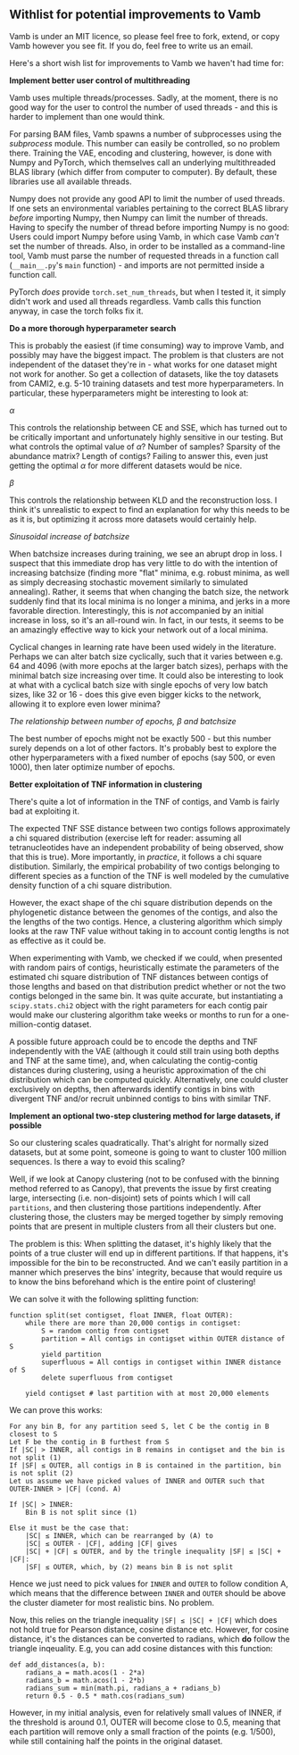 ## Withlist for potential improvements to Vamb

Vamb is under an MIT licence, so please feel free to fork, extend, or copy Vamb however you see fit. If you do, feel free to write us an email.

Here's a short wish list for improvements to Vamb we haven't had time for:

__Implement better user control of multithreading__

Vamb uses multiple threads/processes. Sadly, at the moment, there is no good way for the user to control the number of used threads - and this is harder to implement than one would think.

For parsing BAM files, Vamb spawns a number of subprocesses using the *subprocess* module. This number can easily be controlled, so no problem there. Training the VAE, encoding and clustering, however, is done with Numpy and PyTorch, which themselves call an underlying multithreaded BLAS library (which differ from computer to computer). By default, these libraries use all available threads.

Numpy does not provide any good API to limit the number of used threads. If one sets an environmental variables pertaining to the correct BLAS library *before* importing Numpy, then Numpy can limit the number of threads. Having to specify the number of thread before importing Numpy is no good: Users could import Numpy before using Vamb, in which case Vamb *can't* set the number of threads. Also, in order to be installed as a command-line tool, Vamb must parse the number of requested threads in a function call (`__main__.py`'s `main` function) - and imports are not permitted inside a function call.

PyTorch *does* provide `torch.set_num_threads`, but when I tested it, it simply didn't work and used all threads regardless. Vamb calls this function anyway, in case the torch folks fix it.

__Do a more thorough hyperparameter search__

This is probably the easiest (if time consuming) way to improve Vamb, and possibly may have the biggest impact. The problem is that clusters are not independent of the dataset they're in - what works for one dataset might not work for another. So get a collection of datasets, like the toy datasets from CAMI2, e.g. 5-10 training datasets and test more hyperparameters. In particular, these hyperparameters might be interesting to look at:

$\alpha$

This controls the relationship between CE and SSE, which has turned out to be critically important and unfortunately highly sensitive in our testing. But what controls the optimal value of $\alpha$? Number of samples? Sparsity of the abundance matrix? Length of contigs? Failing to answer this, even just getting the optimal $\alpha$ for more different datasets would be nice.

$\beta$

This controls the relationship between KLD and the reconstruction loss. I think it's unrealistic to expect to find an explanation for why this needs to be as it is, but optimizing it across more datasets would certainly help.

*Sinusoidal increase of batchsize*

When batchsize increases during training, we see an abrupt drop in loss. I suspect that this immediate drop has very little to do with the intention of increasing batchsize (finding more "flat" minima, e.g. robust minima, as well as simply decreasing stochastic movement similarly to simulated annealing). Rather, it seems that when changing the batch size, the network suddenly find that its local minima is no longer a minima, and jerks in a more favorable direction. Interestingly, this is *not* accompanied by an initial increase in loss, so it's an all-round win. In fact, in our tests, it seems to be an amazingly effective way to kick your network out of a local minima.

Cyclical changes in learning rate have been used widely in the literature. Perhaps we can alter batch size cyclically, such that it varies between e.g. 64 and 4096 (with more epochs at the larger batch sizes), perhaps with the minimal batch size increasing over time. It could also be interesting to look at what with a cyclical batch size with single epochs of very low batch sizes, like 32 or 16 - does this give even bigger kicks to the network, allowing it to explore even lower minima?

*The relationship between number of epochs, $\beta$ and batchsize*

The best number of epochs might not be exactly 500 - but this number surely depends on a lot of other factors. It's probably best to explore the other hyperparameters with a fixed number of epochs (say 500, or even 1000), then later optimize number of epochs.

__Better exploitation of TNF information in clustering__

There's quite a lot of information in the TNF of contigs, and Vamb is fairly bad at exploiting it.

The expected TNF SSE distance between two contigs follows approximately a chi squared distribution (exercise left for reader: assuming all tetranucleotides have an independent probability of being observed, show that this is true). More importantly, in *practice*, it follows a chi square distibution. Similarly, the empirical probability of two contigs belonging to different species as a function of the TNF is well modeled by the cumulative density function of a chi square distribution.

However, the exact shape of the chi square distribution depends on the phylogenetic distance between the genomes of the contigs, and also the the lengths of the two contigs. Hence, a clustering algorithm which simply looks at the raw TNF value without taking in to account contig lengths is not as effective as it could be.

When experimenting with Vamb, we checked if we could, when presented with random pairs of contigs, heuristically estimate the parameters of the estimated chi square distribution of TNF distances between contigs of those lengths and based on that distribution predict whether or not the two contigs belonged in the same bin. It was quite accurate, but instantiating a `scipy.stats.chi2` object with the right parameters for each contig pair would make our clustering algorithm take weeks or months to run for a one-million-contig dataset.

A possible future approach could be to encode the depths and TNF independently with the VAE (although it could still train using both depths and TNF at the same time), and, when calculating the contig-contig distances during clustering, using a heuristic approximation of the chi distribution which can be computed quickly. Alternatively, one could cluster exclusively on depths, then afterwards identify contigs in bins with divergent TNF and/or recruit unbinned contigs to bins with similar TNF.

__Implement an optional two-step clustering method for large datasets, if possible__

So our clustering scales quadratically. That's alright for normally sized datasets, but at some point, someone is going to want to cluster 100 million sequences. Is there a way to evoid this scaling?

Well, if we look at Canopy clustering (not to be confused with the binning method referred to as Canopy), that prevents the issue by first creating large, intersecting (i.e. non-disjoint) sets of points which I will call `partitions`, and then clustering those partitions independently. After clustering those, the clusters may be merged together by simply removing points that are present in multiple clusters from all their clusters but one.

The problem is this: When splitting the dataset, it's highly likely that the points of a true cluster will end up in different partitions. If that happens, it's impossible for the bin to be reconstructed. And we can't easily partition in a manner which preserves the bins' integrity, because that would require us to know the bins beforehand which is the entire point of clustering!

We can solve it with the following splitting function:

    function split(set contigset, float INNER, float OUTER):
        while there are more than 20,000 contigs in contigset:
            S = random contig from contigset
            partition = All contigs in contigset within OUTER distance of S
            yield partition
            superfluous = All contigs in contigset within INNER distance of S
            delete superfluous from contigset

        yield contigset # last partition with at most 20,000 elements

We can prove this works:

    For any bin B, for any partition seed S, let C be the contig in B closest to S
    Let F be the contig in B furthest from S
    If |SC| > INNER, all contigs in B remains in contigset and the bin is not split (1)
    If |SF| ≤ OUTER, all contigs in B is contained in the partition, bin is not split (2)
    Let us assume we have picked values of INNER and OUTER such that OUTER-INNER > |CF| (cond. A)

    If |SC| > INNER:
        Bin B is not split since (1)

    Else it must be the case that:
        |SC| ≤ INNER, which can be rearranged by (A) to
        |SC| ≤ OUTER - |CF|, adding |CF| gives
        |SC| + |CF| ≤ OUTER, and by the tringle inequality |SF| ≤ |SC| + |CF|:
        |SF| ≤ OUTER, which, by (2) means bin B is not split

Hence we just need to pick values for `INNER` and `OUTER` to follow condition A, which means that the difference between `INNER` and `OUTER` should be above the cluster diameter for most realistic bins. No problem.

Now, this relies on the triangle inequality `|SF| ≤ |SC| + |CF|` which does not hold true for Pearson distance, cosine distance etc. However, for cosine distance, it's the distances can be converted to radians, which **do** follow the triangle inqeuality. E.g, you can add cosine distances with this function:

    def add_distances(a, b):
        radians_a = math.acos(1 - 2*a)
        radians_b = math.acos(1 - 2*b)
        radians_sum = min(math.pi, radians_a + radians_b)
        return 0.5 - 0.5 * math.cos(radians_sum)

However, in my initial analysis, even for relatively small values of INNER, if the threshold is around 0.1, OUTER will become close to 0.5, meaning that each partition will remove only a small fraction of the points (e.g. 1/500), while still containing half the points in the original dataset.
